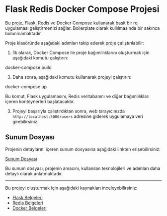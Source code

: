 # Flask Redis Docker Compose Projesi

Bu proje, Flask, Redis ve Docker Compose kullanarak basit bir rq uygulaması geliştirmenizi sağlar. Boilerplate olarak kullılmasında bir sakınca bulunmamaktadır.

Proje klasöründe aşağıdaki adımları takip ederek proje çalıştırılabilir:

1. İlk olarak, Docker Compose ile proje bağımlılıklarını oluşturmak için aşağıdaki komutu çalıştırın:

docker-compose build

3. Daha sonra, aşağıdaki komutu kullanarak projeyi çalıştırın:

docker-compose up

Bu komut, Flask uygulamasını, Redis veritabanını ve diğer bağımlılıkları içeren konteynerleri başlatacaktır.

3. Projeyi başarıyla çalıştırdıktan sonra, web tarayıcınızda `http://localhost:5000/users` adresine giderek uygulamaya veri girebilirsiniz.

## Sunum Dosyası

Projenin detaylarını içeren sunum dosyasına aşağıdaki linkten erişebilirsiniz:

[Sunum Dosyası](https://github.com/hustledeveloper/flask-redis-docker-compose-project/blob/main/info.pdf)

Bu sunum dosyası, projenin amacını, kullanılan teknolojileri ve adımları daha detaylı olarak anlatmaktadır.

---

Bu projeyi oluşturmak için aşağıdaki kaynakları inceleyebilirsiniz:

- [Flask Belgeleri](https://flask.palletsprojects.com/)
- [Redis Belgeleri](https://redis.io/documentation)
- [Docker Belgeleri](https://docs.docker.com/)

